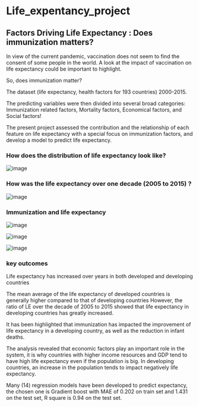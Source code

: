 # Life_expentancy_project

## Factors Driving Life Expectancy : Does immunization matters?

In view of the current pandemic, vaccination does not seem to find the consent of some people in the world. A look at the impact of vaccination on life expectancy could be important to highlight.

 So, does immunization matter?

The dataset (life expectancy, health factors for 193 countries)  2000-2015.

 The predicting variables were then divided into several broad categories:​
Immunization related factors, 
Mortality factors, 
Economical factors, 
and Social factors!

The present project assessed the contribution and the relationship of each feature on life expectancy with a special focus on immunization factors,  and develop a model to predict life expectancy.  

### How does the distribution of life expectancy look like?


![image](https://user-images.githubusercontent.com/90922607/157615572-b7a634bd-0e2a-4251-88d6-b752cbe9265a.png)


### How was the life expectancy over one decade (2005 to 2015) ?


![image](https://user-images.githubusercontent.com/90922607/157615718-9e289690-71c9-44e1-a408-cb2b00ffda23.png)

### Immunization and life expectancy

![image](https://user-images.githubusercontent.com/90922607/157616929-60072953-75a0-491c-a1ea-851d19c0cf83.png)

![image](https://user-images.githubusercontent.com/90922607/157616965-61235cae-524e-4833-897d-45d5e93742a8.png)

![image](https://user-images.githubusercontent.com/90922607/157617001-165fe804-8e6d-49fe-b0a1-a801acb53a11.png)


### key outcomes 

Life expectancy has increased over years in both developed and developing countries

The mean average of the life expectancy of developed countries is generally higher compared to  that of developing countries
However, the ratio of LE over the decade of 2005 to 2015 showed that life expectancy in developing countries has greatly increased.

It has been highlighted that immunization has impacted the improvement of life expectancy in a developing country, as well as the reduction in infant deaths.

The analysis revealed that economic factors play an important role in the system, it is why countries with higher income resources and GDP tend to have high life expectancy even if the population is big. In developing countries, an increase in the population tends to impact negatively life expectancy.

Many (14) regression models have been developed to predict expectancy, the chosen one is Gradient boost with MAE of 0.202 on train set and 1.431 on the test set, R square is 0.94 on the test set.


